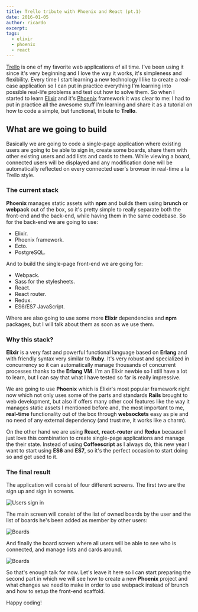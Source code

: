 ```yaml
---
title: Trello tribute with Phoenix and React (pt.1)
date: 2016-01-05
author: ricardo
excerpt:
tags:
  - elixir
  - phoenix
  - react
---
```

[Trello][455d6e81] is one of my favorite web applications of all time. I've been using
it since it's very beginning and I love the way it works, it's simpleness and
flexibility. Every time I start learning a new technology I like
to create a real-case application so I can put in practice everything I'm learning
into possible real-life problems and test out how to solve them.
So when I started to learn [Elixir][0cff6a5b] and it's [Phoenix][86fc0250]
framework it was clear to me: I had to put in practice all the awesome stuff I'm
learning and share it as a tutorial on how to code a simple, but functional,
tribute to **Trello**.

## What are we going to build
Basically we are going to code a single-page application where existing users are
going to be able to sign in, create some boards, share them with other existing
users and add lists and cards to them. While viewing a board, connected users will
be displayed and any modification done will be automatically reflected on every
connected user's browser in real-time a la Trello style.

### The current stack

**Phoenix** manages static assets with **npm** and builds them using **brunch** or
**webpack** out of the box, so it's pretty simple to really separate both the
front-end and the back-end, while having them in the same codebase. So for the back-end
we are going to use:

  - Elixir.
  - Phoenix framework.
  - Ecto.
  - PostgreSQL.

And to build the single-page front-end we are going for:

  - Webpack.
  - Sass for the stylesheets.
  - React.
  - React router.
  - Redux.
  - ES6/ES7 JavaScript.

Where are also going to use some more **Elixir** dependencies and **npm** packages, but
I will talk about them as soon as we use them.

### Why this stack?
**Elixir** is a very fast and powerful functional language based on **Erlang** and with friendly
syntax very similar to **Ruby**. It's very robust and specialized in concurrency so it can
automatically manage thousands of concurrent processes thanks to the **Erlang VM**.
I'm an Elixir newbie so I still have a lot to learn, but I can say that what I have
tested so far is really impressive.

We are going to use **Phoenix** which is Elixir's most popular
framework right now which not only uses some of the parts and standards **Rails**
brought to web development, but also if offers many other cool features like the
way it manages static assets I mentioned before and, the most important to me,
**real-time** functionality out of the box through **websockets** easy as pie and no
need of any external dependency (and trust me, it works like a charm).

On the other hand we are using **React**, **react-router** and **Redux** because
I just love this combination to create single-page applications and manage the their
state. Instead of using **Coffeescript** as I always do, this new year I want to start using **ES6** and
**ES7**, so it's the perfect occasion to start doing so and get used to it.

### The final result
The application will consist of four different screens.
The first two are the sign up and sign in screens.

![][sign_in_image]

The main screen will consist of the list of owned boards by the user and the list of
boards he's been added as member by other users:

![][boards]

And finally the board screen where all users will be able to see who is connected,
and manage lists and cards around.

![][show_board]

So that's enough talk for now. Let's leave it here so I can start preparing the second
part in which we will see how to create a new **Phoenix** project and what changes we
need to make in order to use webpack instead of brunch and how to setup the front-end scaffold.

Happy coding!


  [455d6e81]: https://trello.com/ "Trello"
  [0cff6a5b]: http://elixir-lang.org/ "Elixir"
  [86fc0250]: http://www.phoenixframework.org/ "Phoenix framework"
  [sign_in_image]: /images/blog/trello_tribute_pt_1/sign-in.jpg "Users sign in"
  [boards]: /images/blog/trello_tribute_pt_1/boards.jpg "Boards"
  [show_board]: /images/blog/trello_tribute_pt_1/show-board.jpg "Boards"
